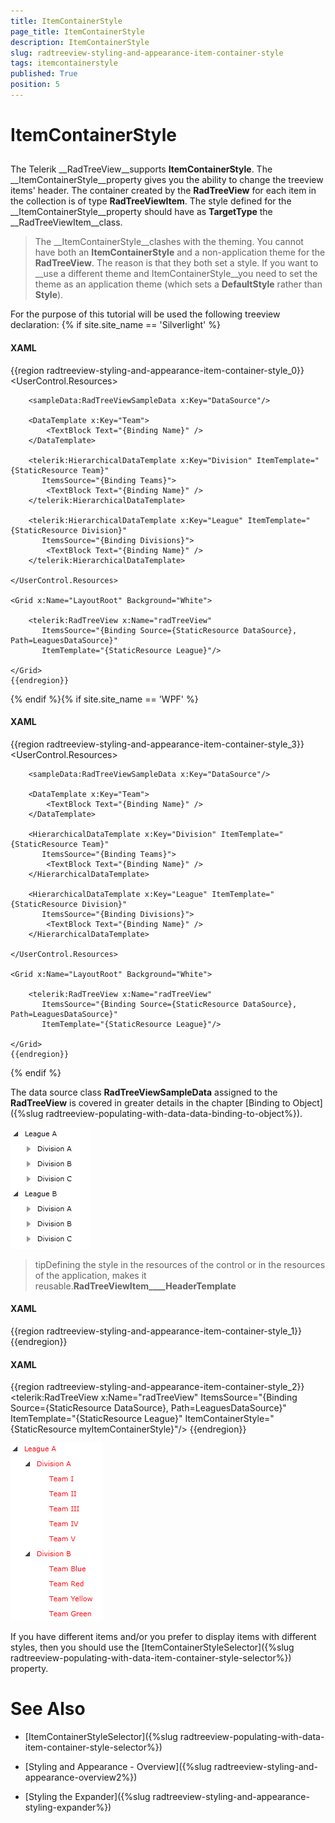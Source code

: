 ```yaml
---
title: ItemContainerStyle
page_title: ItemContainerStyle
description: ItemContainerStyle
slug: radtreeview-styling-and-appearance-item-container-style
tags: itemcontainerstyle
published: True
position: 5
---
```


# ItemContainerStyle



## 

The Telerik __RadTreeView__supports __ItemContainerStyle__. The __ItemContainerStyle__property gives you the ability to change the treeview items' header. The container created by the __RadTreeView__ for each item in the collection is of type __RadTreeViewItem__. The style defined for the __ItemContainerStyle__property should have as __TargetType__ the __RadTreeViewItem__class.

>The __ItemContainerStyle__clashes with the theming. You cannot have both an __ItemContainerStyle__ and a non-application theme for the __RadTreeView__. The reason is that they both set a style. If you want to __use a different theme and ItemContainerStyle__you need to set the theme as an application theme (which sets a __DefaultStyle__ rather than __Style__).

For the purpose of this tutorial will be used the following treeview declaration: {% if site.site_name == 'Silverlight' %}

#### __XAML__

{{region radtreeview-styling-and-appearance-item-container-style_0}}
	<UserControl.Resources>
	
	    <sampleData:RadTreeViewSampleData x:Key="DataSource"/>
	
	    <DataTemplate x:Key="Team">
	        <TextBlock Text="{Binding Name}" />
	    </DataTemplate>
	
	    <telerik:HierarchicalDataTemplate x:Key="Division" ItemTemplate="{StaticResource Team}"
	       ItemsSource="{Binding Teams}">
	        <TextBlock Text="{Binding Name}" />
	    </telerik:HierarchicalDataTemplate>
	
	    <telerik:HierarchicalDataTemplate x:Key="League" ItemTemplate="{StaticResource Division}"
	       ItemsSource="{Binding Divisions}">
	        <TextBlock Text="{Binding Name}" />
	    </telerik:HierarchicalDataTemplate>
	
	</UserControl.Resources>
	
	<Grid x:Name="LayoutRoot" Background="White">
	
	    <telerik:RadTreeView x:Name="radTreeView"
	       ItemsSource="{Binding Source={StaticResource DataSource}, Path=LeaguesDataSource}"
	       ItemTemplate="{StaticResource League}"/>
	
	</Grid>
	{{endregion}}

{% endif %}{% if site.site_name == 'WPF' %}

#### __XAML__

{{region radtreeview-styling-and-appearance-item-container-style_3}}
	<UserControl.Resources>
	
	    <sampleData:RadTreeViewSampleData x:Key="DataSource"/>
	
	    <DataTemplate x:Key="Team">
	        <TextBlock Text="{Binding Name}" />
	    </DataTemplate>
	
	    <HierarchicalDataTemplate x:Key="Division" ItemTemplate="{StaticResource Team}"
	       ItemsSource="{Binding Teams}">
	        <TextBlock Text="{Binding Name}" />
	    </HierarchicalDataTemplate>
	
	    <HierarchicalDataTemplate x:Key="League" ItemTemplate="{StaticResource Division}"
	       ItemsSource="{Binding Divisions}">
	        <TextBlock Text="{Binding Name}" />
	    </HierarchicalDataTemplate>
	
	</UserControl.Resources>
	
	<Grid x:Name="LayoutRoot" Background="White">
	
	    <telerik:RadTreeView x:Name="radTreeView"
	       ItemsSource="{Binding Source={StaticResource DataSource}, Path=LeaguesDataSource}"
	       ItemTemplate="{StaticResource League}"/>
	
	</Grid>
	{{endregion}}

{% endif %}

The data source class __RadTreeViewSampleData__ assigned to the __RadTreeView__ is covered in greater details in the chapter [Binding to Object]({%slug radtreeview-populating-with-data-data-binding-to-object%}).

![](images/RadTreeView_TemplatingItemContainerStyle.PNG)

>tipDefining the style in the resources of the control or in the resources of the application, makes it reusable.__RadTreeViewItem____HeaderTemplate__

#### __XAML__

{{region radtreeview-styling-and-appearance-item-container-style_1}}
	<Style x:Key="myItemContainerStyle" TargetType="telerik:RadTreeViewItem{x:Type telerik:RadTreeViewItem}">
	    <Setter Property="Foreground" Value="Red"/>
	    <Setter Property="IsExpanded" Value="True"/>
	</Style>
	{{endregion}}



#### __XAML__

{{region radtreeview-styling-and-appearance-item-container-style_2}}
	<telerik:RadTreeView x:Name="radTreeView"
	   ItemsSource="{Binding Source={StaticResource DataSource}, Path=LeaguesDataSource}"
	   ItemTemplate="{StaticResource League}"
	   ItemContainerStyle="{StaticResource myItemContainerStyle}"/>
	{{endregion}}



![](images/RadTreeView_TemplatingItemContainerStyle_010.PNG)

If you have different items and/or you prefer to display items with different styles, then you should use the [ItemContainerStyleSelector]({%slug radtreeview-populating-with-data-item-container-style-selector%}) property.

# See Also

 * [ItemContainerStyleSelector]({%slug radtreeview-populating-with-data-item-container-style-selector%})

 * [Styling and Appearance - Overview]({%slug radtreeview-styling-and-appearance-overview2%})

 * [Styling the Expander]({%slug radtreeview-styling-and-appearance-styling-expander%})

